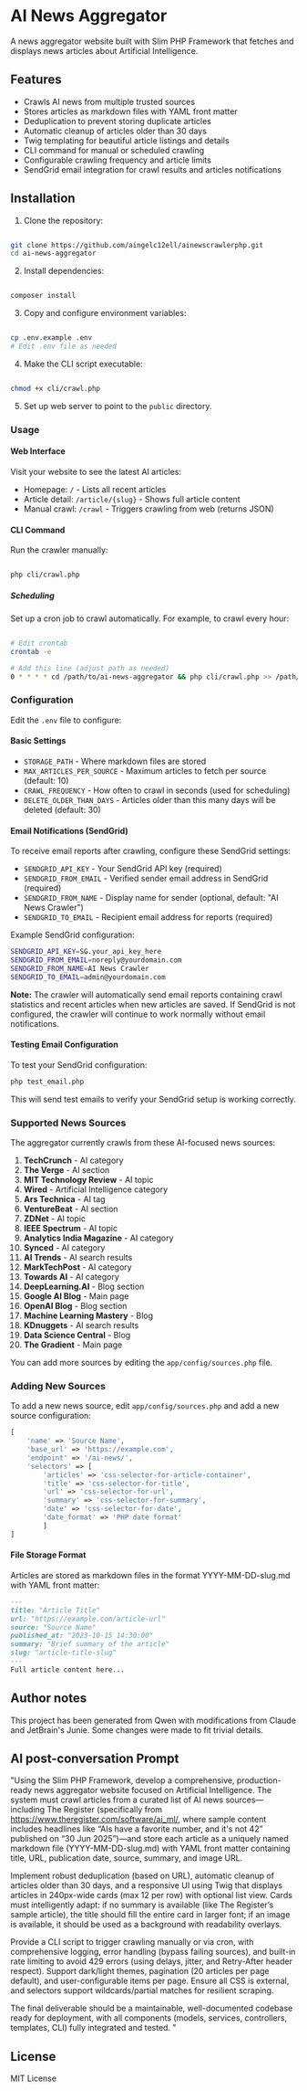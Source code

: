 # AI News Aggregator

A news aggregator website built with Slim PHP Framework that fetches and displays news articles about Artificial Intelligence.

## Features

- Crawls AI news from multiple trusted sources
- Stores articles as markdown files with YAML front matter
- Deduplication to prevent storing duplicate articles
- Automatic cleanup of articles older than 30 days
- Twig templating for beautiful article listings and details
- CLI command for manual or scheduled crawling
- Configurable crawling frequency and article limits
- SendGrid email integration for crawl results and articles notifications

## Installation

1. Clone the repository:
```bash

git clone https://github.com/aingelc12ell/ainewscrawlerphp.git
cd ai-news-aggregator
```
2. Install dependencies:
```bash

composer install
```
3. Copy and configure environment variables:
```bash

cp .env.example .env
# Edit .env file as needed
```
4. Make the CLI script executable:
```bash

chmod +x cli/crawl.php
```
5. Set up web server to point to the `public` directory.

### Usage

#### Web Interface
Visit your website to see the latest AI articles:
- Homepage: `/` - Lists all recent articles
- Article detail: `/article/{slug}` - Shows full article content
- Manual crawl: `/crawl` - Triggers crawling from web (returns JSON)

#### CLI Command
Run the crawler manually:
```bash

php cli/crawl.php
```

##### Scheduling
Set up a cron job to crawl automatically. For example, to crawl every hour:
```bash

# Edit crontab
crontab -e

# Add this line (adjust path as needed)
0 * * * * cd /path/to/ai-news-aggregator && php cli/crawl.php >> /path/to/ai-news-aggregator/storage/logs/crawl.log 2>&1
```

### Configuration
Edit the `.env` file to configure:

#### Basic Settings
- `STORAGE_PATH` - Where markdown files are stored
- `MAX_ARTICLES_PER_SOURCE` - Maximum articles to fetch per source (default: 10)
- `CRAWL_FREQUENCY` - How often to crawl in seconds (used for scheduling)
- `DELETE_OLDER_THAN_DAYS` - Articles older than this many days will be deleted (default: 30)

#### Email Notifications (SendGrid)
To receive email reports after crawling, configure these SendGrid settings:

- `SENDGRID_API_KEY` - Your SendGrid API key (required)
- `SENDGRID_FROM_EMAIL` - Verified sender email address in SendGrid (required)
- `SENDGRID_FROM_NAME` - Display name for sender (optional, default: "AI News Crawler")
- `SENDGRID_TO_EMAIL` - Recipient email address for reports (required)

Example SendGrid configuration:
```bash
SENDGRID_API_KEY=SG.your_api_key_here
SENDGRID_FROM_EMAIL=noreply@yourdomain.com
SENDGRID_FROM_NAME=AI News Crawler
SENDGRID_TO_EMAIL=admin@yourdomain.com
```

**Note:** The crawler will automatically send email reports containing crawl statistics and recent 
articles when new articles are saved. If SendGrid is not configured, the crawler will continue to 
work normally without email notifications.

#### Testing Email Configuration
To test your SendGrid configuration:
```bash
php test_email.php
```

This will send test emails to verify your SendGrid setup is working correctly.

### Supported News Sources

The aggregator currently crawls from these AI-focused news sources:

1. **TechCrunch** - AI category
2. **The Verge** - AI section
3. **MIT Technology Review** - AI topic
4. **Wired** - Artificial Intelligence category
5. **Ars Technica** - AI tag
6. **VentureBeat** - AI section
7. **ZDNet** - AI topic
8. **IEEE Spectrum** - AI topic
9. **Analytics India Magazine** - AI category
10. **Synced** - AI category
11. **AI Trends** - AI search results
12. **MarkTechPost** - AI category
13. **Towards AI** - AI category
14. **DeepLearning.AI** - Blog section
15. **Google AI Blog** - Main page
16. **OpenAI Blog** - Blog section
17. **Machine Learning Mastery** - Blog
18. **KDnuggets** - AI search results
19. **Data Science Central** - Blog
20. **The Gradient** - Main page

You can add more sources by editing the `app/config/sources.php` file.

### Adding New Sources
To add a new news source, edit `app/config/sources.php` and add a new source configuration:
```php
[
    'name' => 'Source Name',
    'base_url' => 'https://example.com',
    'endpoint' => '/ai-news/',
    'selectors' => [
        'articles' => 'css-selector-for-article-container',
        'title' => 'css-selector-for-title',
        'url' => 'css-selector-for-url',
        'summary' => 'css-selector-for-summary',
        'date' => 'css-selector-for-date',
        'date_format' => 'PHP date format'
        ]
]
```

#### File Storage Format
Articles are stored as markdown files in the format YYYY-MM-DD-slug.md with YAML front matter:
```markdown
---
title: "Article Title"
url: "https://example.com/article-url"
source: "Source Name"
published_at: "2023-10-15 14:30:00"
summary: "Brief summary of the article"
slug: "article-title-slug"
---
Full article content here...
```

## Author notes
This project has been generated from Qwen with modifications from Claude and JetBrain's Junie.
Some changes were made to fit trivial details.

## AI post-conversation Prompt
"Using the Slim PHP Framework, develop a comprehensive, production-ready news aggregator website 
focused on Artificial Intelligence. The system must crawl articles from a curated list of AI news 
sources—including The Register (specifically from https://www.theregister.com/software/ai_ml/, 
where sample content includes headlines like “AIs have a favorite number, and it's not 42” 
published on “30 Jun 2025”)—and store each article as a uniquely named markdown file (YYYY-MM-DD-slug.md) 
with YAML front matter containing title, URL, publication date, source, summary, and image URL.

Implement robust deduplication (based on URL), automatic cleanup of articles older than 30 days, 
and a responsive UI using Twig that displays articles in 240px-wide cards (max 12 per row) with 
optional list view. Cards must intelligently adapt: if no summary is available (like The 
Register’s sample article), the title should fill the entire card in larger font; if an image is 
available, it should be used as a background with readability overlays.

Provide a CLI script to trigger crawling manually or via cron, with comprehensive logging, 
error handling (bypass failing sources), and built-in rate limiting to avoid 429 errors 
(using delays, jitter, and Retry-After header respect). Support dark/light themes, pagination 
(20 articles per page default), and user-configurable items per page. Ensure all CSS is external, 
and selectors support wildcards/partial matches for resilient scraping.

The final deliverable should be a maintainable, well-documented codebase ready for deployment, 
with all components (models, services, controllers, templates, CLI) fully integrated and tested. "

## License
MIT License